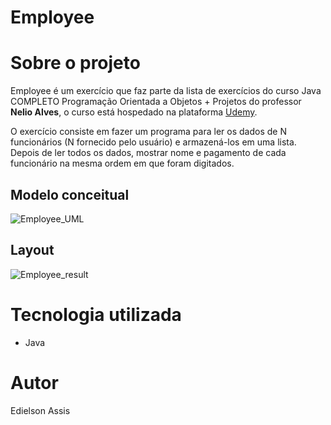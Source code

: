 # Employee 

# Sobre o projeto
Employee é um exercício que faz parte da lista de exercícios do curso Java COMPLETO Programação Orientada a Objetos + Projetos do professor **Nelio Alves**, o curso está hospedado na plataforma [Udemy](https://www.udemy.com/course/java-curso-completo/ "Site da Udemy").

O exercício consiste em fazer um programa para ler os dados de N funcionários (N
fornecido pelo usuário) e armazená-los em uma lista. Depois
de ler todos os dados, mostrar nome e pagamento de cada
funcionário na mesma ordem em que foram digitados.
## Modelo conceitual
![Employee_UML](https://user-images.githubusercontent.com/105529988/178131248-be4e6c75-f86b-4d03-8587-b554e0320d02.png)

## Layout
![Employee_result](https://user-images.githubusercontent.com/105529988/178131258-09cc34ef-c83a-4116-8d66-a7bad798d734.png)

# Tecnologia utilizada
- Java

# Autor
Edielson Assis
